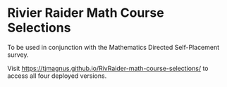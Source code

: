 # Rivier Raider Math Course Selections

To be used in conjunction with the Mathematics Directed Self-Placement survey.

Visit <https://tjmagnus.github.io/RivRaider-math-course-selections/> to access all four deployed versions.
